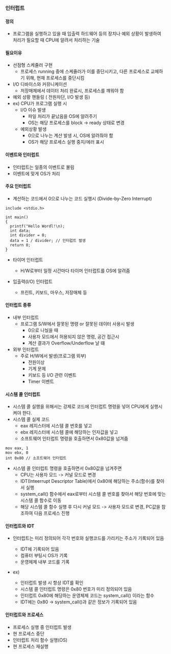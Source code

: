 ### 인터럽트

#### 정의
- 프로그램을 실행하고 있을 때 입출력 하드웨어 등의 장치나 예외 상황이 발생하여 처리가 필요할 때 CPU에 알려서 처리하는 기술

#### 필요이유
- 선점형 스케쥴러 구현
  - 프로세스 running 중에 스케쥴러가 이를 중단시키고, 다른 프로세스로 교체하기 위해, 현재 프로세스를 중단시킴
- I/O 디바이스와 커뮤니케이션
  - 저장매체에서 데이터 처리 완료시, 프로세스를 꺠워야 함
- 예외 상황 핸들링 ( 전원차단, I/O 발생 등)
- ex) CPU가 프로그램 실행 시
  - I/O 이슈 발생
    - 파일 처리가 끝났음을 OS에 알려주기
    - OS는 해당 프로세스를 block -> ready 상태로 변경
  - 예외상황 발생
    - 0으로 나누는 계산 발생 시, OS에 알려줘야 함
    - OS가 해당 프로세스 실행 중지/에러 표시

#### 이벤트와 인터럽트
- 인터럽트는 일종의 이벤트로 불림
- 이벤트에 맞게 OS가 처리

#### 주요 인터럽트
- 계산하는 코드에서 0으로 나누는 코드 실행시 (Divide-by-Zero Interrupt)
```
include <stdio.h>

int main()
{
  printf("Hello Wordl!\n);
  int data;
  int divider = 0;
  data = 1 / divider; // 인터럽트 발생
  return 0;
}
```
- 타이머 인터럽트
  - H/W로부터 일정 시간마다 타이머 인터럽트를 OS에 알려줌

- 입출력(I/O) 인터럽트
  - 프린트, 키보드, 마우스, 저장매체 등

#### 인터럽트 종류
- 내부 인터럽트
  - 프로그램 S/W에서 잘못된 명령 or 잘못된 데이터 사용시 발생
    - 0으로 나눴을 때
    - 사용자 모드에서 허용되지 않은 명령, 공간 접근시
    - 계산 결과가 Overflow/Underflow 날 떄
- 외부 인터럽트
  - 주로 H/W에서 발생(프로그램 외부)
    - 전원이상
    - 기계 문제
    - 키보드 등 I/O 관련 이벤트
    - Timer 이벤트

#### 시스템 콜 인터럽트
- 시스템 콜 실행을 위해서는 강제로 코드에 인터럽트 명령을 넣어 CPU에게 실행시켜야 한다.
- 시스템 콜 실제 코드
  - eax 레지스터에 시스템 콜 번호를 넣고
  - ebx 레지스터에 시스템 콜에 해당하는 인자값을 넣고
  - 소프트웨어 인터럽트 명령을 호출하면서 0x80값을 넘겨줌
```
mov eax, 1
mov ebx, 0
int 0x80 // 소프트웨어 인터럽트
```

- 시스템 콜 인터럽트 명령을 호출하면서 0x80값을 넘겨주면
  - CPU는 사용자 모드 -> 커널 모드로 변경
  - IDT(Inteerrupt Descriptor Table)에서 0x80에 해당하는 주소(함수)를 찾아서 실행
  - system_call() 함수에서 eax로부터 시스템 콜 번호를 찾아서 해당 번호에 맞는 시스템 콜 함수로 이동
  - 해당 시스템 콜 함수 실행 후 다시 커널 모드 -> 사용자 모드로 변경, PC값을 참조하여 다음 프로세스 진행

#### 인터럽트와 IDT
- 인터럽트는 미리 정의되어 각각 번호와 실행코드를 가리키는 주소가 기록되어 있음
  - IDT에 기록되어 있음
  - 컴퓨터 부팅시 OS가 기록
  - 운영체제 내부 코드를 기록

- ex) 
  - 인터럽트 발생 시 항상 IDT를 확인
  - 시스템 콜 인터럽트 명령은 0x80 번호가 미리 정의되어 있음
  - 인터럽트 0x80에 해당하는 운영체제 코드는 system_call() 이라는 함수
  - IDT에는 0x80 -> system_call()과 같은 정보가 기록되어 있음

#### 인터럽트와 프로세스
- 프로세스 실행 중 인터럽트 발생
- 현 프로세스 중단
- 인터럽트 처리 함수 실행(OS)
- 현 프로세스 재실행
